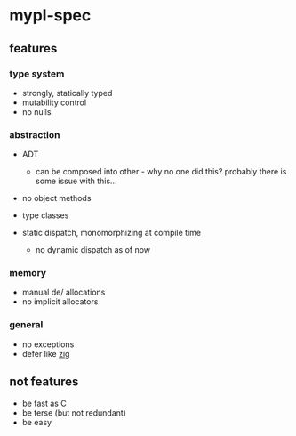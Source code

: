 # mypl-spec

## features

### type system

* strongly, statically typed
* mutability control
* no nulls

### abstraction

* ADT
    - can be composed into other - why no one did this? probably there is some issue with this...

* no object methods
* type classes
* static dispatch, monomorphizing at compile time
    - no dynamic dispatch as of now

### memory

* manual de/ allocations
* no implicit allocators

### general

* no exceptions
* defer like [zig](https://ziglang.org/documentation/master/#defer)


## not features

* be fast as C
* be terse (but not redundant)
* be easy